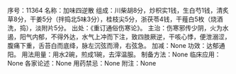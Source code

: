 序号：11364
名称：加味四逆散
组成：川柴胡8分，炒枳实1钱，生白芍1钱，清炙草8分，干姜5分（拌捣北5味3分），桂枝尖5分，浙茯苓4钱，干薤白5枚（烧酒洗，捣），淡附片5分。
出处：《重订通俗伤寒论》。
主治：伤寒邪传少阴，火为水遏，阳气内郁，不得外达，水气上冲而下注，致四肢厥逆，干咳心悸，便泄溺涩，腹痛下重，舌苔白而底绛，脉左沉弦而滑，右弦急。
加减：None
功效：达郁通阳。
用法用量：用水2碗，煎成1碗，去滓温服。
制备方法：None
临床应用：None
各家论述：None
用药禁忌：None
附注：None
